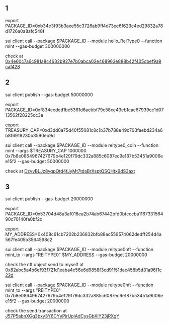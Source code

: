 ## 1

export PACKAGE_ID=0xb34e3f93b3aee55c3726ab9ff4d73ee6f623c4ed29832a78d1726a0a8afc548f 

sui client call --package $PACKAGE_ID --module hello_ReiType0 --function mint --gas-budget 300000000

check at [0x4e60c7a6c981a8c4632b927e7b0abca02e468963e888b42f405cbef9a9caf428](https://testnet.suivision.xyz/object/0x4e60c7a6c981a8c4632b927e7b0abca02e468963e888b42f405cbef9a9caf428)

## 2

sui client publish --gas-budget 50000000

export PACKAGE_ID=0xf834ecdcd1be5361d6aebbf79c58ce43eb1cae67939cc1d0713562f28225cc3a

export TREASURY_CAP=0xd3dd0a75d40f55081c8c1b37b788e49c793faebd234a6b8f6919230b3590eb9d

sui client call --package $PACKAGE_ID  --module reitype0_coin --function mint --args $TREASURY_CAP 1000000 0x7b8e0864967427679b4e129f79dc332a885c6087ec9e187b53451a9006ee15f2 --gas-budget 50000000

check at [DzvvBLJz8yqpQtd4fJyMt7tdaBrXsptQSQHtx9dS3axt](https://suivision.xyz/txblock/DzvvBLJz8yqpQtd4fJyMt7tdaBrXsptQSQHtx9dS3axt)

## 3

sui client publish --gas-budget 20000000

export PACKAGE_ID=0x53704d48a3af018ea2b74ab67442bfd0bfcccba116733156490c70140fa0bf2c 

export MY_ADDRESS=0x408c61cb7202b236832bfb88ac559574062dedff254d4a567fe405b3564598c2

sui client call --package $PACKAGE_ID --module reitype0nft --function mint_to --args "REITYPE0" $MY_ADDRESS --gas-budget 20000000

check the nft object send to myself at [0x82abc5a4b6ef93f721d1eaba4c56e6d9858f3cd91f51dac458b5d31a96f1c22d](https://suivision.xyz/object/0x82abc5a4b6ef93f721d1eaba4c56e6d9858f3cd91f51dac458b5d31a96f1c22d)

sui client call --package $PACKAGE_ID --module reitype0nft --function mint_to --args "REITYPE0" 0x7b8e0864967427679b4e129f79dc332a885c6087ec9e187b53451a9006ee15f2 --gas-budget 20000000

check the send transaction at [J57P5abnXGg3bxy3Y6CYyPirUpiAdCysGbXiY23jRXgY](https://suivision.xyz/txblock/J57P5abnXGg3bxy3Y6CYyPirUpiAdCysGbXiY23jRXgY)

